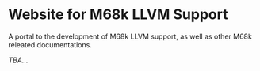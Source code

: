 # Website for M68k LLVM Support
A portal to the development of M68k LLVM support, as well as other M68k releated documentations.

_TBA..._
